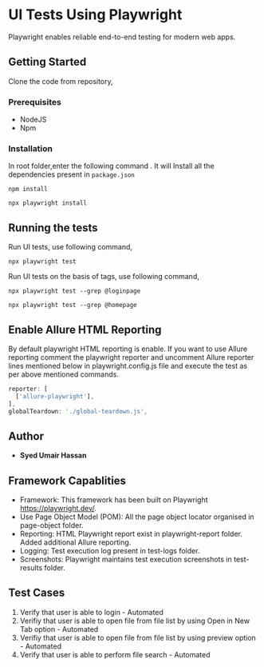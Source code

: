 # UI Tests Using Playwright

Playwright enables reliable end-to-end testing for modern web apps.

## Getting Started

Clone the code from repository,
### Prerequisites

- NodeJS
- Npm

### Installation

In root folder,enter the following command . It will Install all the dependencies present in `package.json`

```
npm install
```

```
npx playwright install
```

## Running the tests

Run UI tests, use following command,

```
npx playwright test
```

Run UI tests on the basis of tags, use following command,

```
npx playwright test --grep @loginpage
```

```
npx playwright test --grep @homepage
```

## Enable Allure HTML Reporting

By default playwright HTML reporting is enable. If you want to use Allure reporting comment the playwright reporter and uncomment Allure reporter lines mentioned below in playwright.config.js file and execute the test as per above mentioned commands.

```javascript
reporter: [
  ['allure-playwright'], 
],
globalTeardown: './global-teardown.js',
```

## Author

- **Syed Umair Hassan**

## Framework Capablities

- Framework: This framework has been built on Playwright https://playwright.dev/.
- Use Page Object Model (POM): All the page object locator organised in page-object folder.
- Reporting: HTML Playwright report exist in playwright-report folder. Added additional Allure reporting.
- Logging: Test execution log present in test-logs folder.
- Screenshots: Playwright maintains test execution screenshots in test-results folder.

## Test Cases 
1. Verify that user is able to login - Automated
2. Verifiy that user is able to open file from file list by using Open in New Tab option - Automated
3. Verifiy that user is able to open file from file list by using preview option - Automated
4. Verify that user is able to perform file search - Automated
